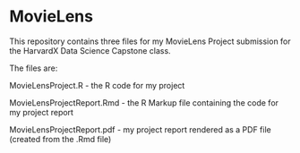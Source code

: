 # MovieLens

This repository contains three files for my MovieLens Project submission for the HarvardX Data Science Capstone class.

The files are:

MovieLensProject.R - the R code for my project

MovieLensProjectReport.Rmd - the R Markup file containing the code for my project report

MovieLensProjectReport.pdf - my project report rendered as a PDF file (created from the .Rmd file)
